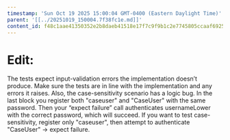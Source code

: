 ```yaml
---
timestamp: 'Sun Oct 19 2025 15:00:04 GMT-0400 (Eastern Daylight Time)'
parent: '[[../20251019_150004.7f38fc1e.md]]'
content_id: f48c1aae41350352e2b8daeb41518e17f7c9f9b1c2e7745805ccaaf69250b3c5
---
```


# Edit:

The tests expect input-validation errors the implementation doesn’t produce. Make sure the tests are in line with the implementation and any errors it raises. Also, the case-sensitivity scenario has a logic bug. In the last block you register both "caseuser" and "CaseUser" with the same password. Then your “expect failure” call authenticates usernameLower with the correct password, which will succeed. If you want to test case-sensitivity, register only "caseuser", then attempt to authenticate "CaseUser" → expect failure.
